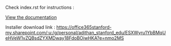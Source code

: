Check index.rst for instructions :

[View the documentation](docs/source/usage.rst)

Installer download link : https://office365stanford-my.sharepoint.com/:u:/g/personal/adithan_stanford_edu/ESXWyru1YbBMqUeHVeW1vZQBsdZYXMDway18FdoBOiwHKA?e=nmo2MS
